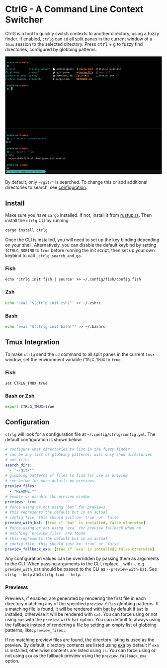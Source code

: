 # CtrlG - A Command Line Context Switcher

CtrlG is a tool to quickly switch contexts to another directory, using a fuzzy finder.
If enabled, `ctrlg` can `cd` all split panes in the current window of a `tmux` session
to the selected directory. Press <kbd>ctrl</kbd> + <kbd>g</kbd> to fuzzy find directories,
configured by globbing patterns.

![demo](https://github.com/mrjones2014/ctrlg/raw/master/demo.gif)

By default, only `~/git/*` is searched. To change this or add additional
directories to search, see [configuration](#configuration).

## Install

Make sure you have `cargo` installed. If not, install it from [rustup.rs](https://rustup.rs).
Then install the `ctrlg` CLI by running:

```sh
cargo install ctrlg
```

Once the CLI is installed, you will need to set up the key binding depending on your shell.
Alternatively, you can disable the default keybind by setting `$CTRLG_NOBIND` to `true`
before running the init script, then set up your own keybind to call `_ctrlg_search_and_go`.

### Fish

```fish
echo 'ctrlg init fish | source' >> ~/.config/fish/config.fish
```

### Zsh

```zsh
echo 'eval "$(ctrlg init zsh)"' >> ~/.zshrc
```

### Bash

```bash
echo 'eval "$(ctrlg init bash)"' >> ~/.bashrc
```

## Tmux Integration

To make `ctrlg` send the `cd` command to all split panes in the current `tmux`
window, set the environment variable `CTRLG_TMUX` to `true`.

### Fish

```fish
set CTRLG_TMUX true
```

### Bash or Zsh

```bash
export CTRLG_TMUX=true
```

## Configuration

`ctrlg` will look for a configuration file at `~/.config/ctrlg/config.yml`. The default
configuration is shown below:

```yaml
# configure what directories to list in the fuzzy finder
# can be any list of globbing patterns, will only show directories
# not files
search_dirs:
  - "~/git/*"
# globbing patterns of files to find for use as preview
# see below for more details on previews
preview_files:
  - "README.*"
# enable or disable the preview window
previews: true
# force using or not using `bat` for previews
# this represents the default but in an actual
# config file, this should just be `true` or `false`
preview_with_bat: [true if `bat` is installed, false otherwise]
# force using or not using `exa` for preview fallback when no
# matching `preview_files` are found
# this represents the default but in an actual
# config file, this should just be `true` or `false`
preview_fallback_exa: [true if `exa` is installed, false otherwise]
```

Any configuration values can be overridden by passing them as arguments to the CLI.
When passing arguments to the CLI, replace `_` with `-`, e.g. `preview_with_bat`
should be passed to the CLI as `--preview-with-bat`.
See `ctrlg --help` and `ctrlg find --help`.

### Previews

Previews, if enabled, are generated by rendering the first file in each directory
matching any of the specified `preview_files` globbing patterns. If a matching file
is found, it will be rendered with [bat](https://github.com/sharkdp/bat) by default
if `bat` is installed, otherwise it will be rendered with `cat`. You can force using
or not using `bat` with the `preview_with_bat` option. You can default to always
using the fallback instead of rendering a file by setting an empty list of globbing
patterns, like: `preview_files:`.

If no matching preview files are found, the directory listing is used as the preview. By
default, directory contents are listed using [exa](https://github.com/ogham/exa) by default
if `exa` is installed, otherwise contents are listed using `ls`. You can force using or not
using `exa` as the fallback preview using the `preview_fallback_exa` option.
